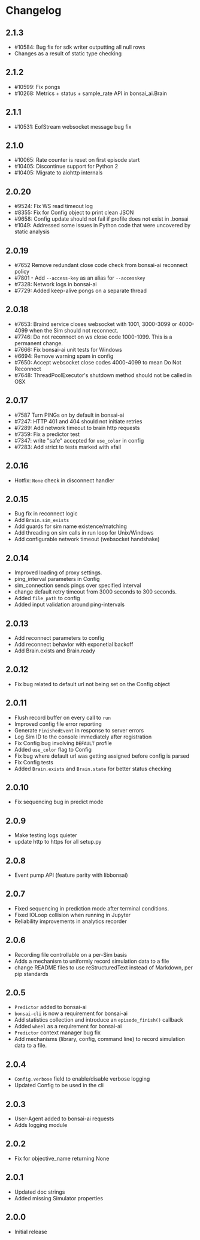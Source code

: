 # Changelog

## 2.1.3
- #10584: Bug fix for sdk writer outputting all null rows
- Changes as a result of static type checking

## 2.1.2
- #10599: Fix pongs
- #10268: Metrics + status + sample_rate API in bonsai_ai.Brain

## 2.1.1
- #10531: EofStream websocket message bug fix

## 2.1.0
- #10065: Rate counter is reset on first episode start
- #10405: Discontinue support for Python 2
- #10405: Migrate to aiohttp internals

## 2.0.20
- #9524: Fix WS read timeout log
- #8355: Fix for Config object to print clean JSON
- #9658: Config update should not fail if profile does not exist in .bonsai
- #1049: Addressed some issues in Python code that were uncovered by static analysis

## 2.0.19
- #7652 Remove redundant close code check from bonsai-ai reconnect policy
- #7801 - Add `--access-key` as an alias for `--accesskey`
- #7328: Network logs in bonsai-ai
- #7729: Added keep-alive pongs on a separate thread

## 2.0.18
- #7653: Braind service closes websocket with 1001, 3000-3099 or 4000-4099 when the Sim should not reconnect.
- #7746: Do not reconnect on ws close code 1000-1099. This is a permanent change.
- #7666: Fix bonsai-ai unit tests for Windows
- #6694: Remove warning spam in config
- #7650: Accept websocket close codes 4000-4099 to mean Do Not Reconnect
- #7648: ThreadPoolExecutor's shutdown method should not be called in OSX

## 2.0.17
- #7587 Turn PINGs on by default in bonsai-ai
- #7247: HTTP 401 and 404 should not initiate retries
- #7289: Add network timeout to brain http requests
- #7359: Fix a predictor test
- #7347: write "safe" accepted for `use_color` in config
- #7283: Add strict to tests marked with xfail

## 2.0.16
- Hotfix: `None` check in disconnect handler

## 2.0.15
- Bug fix in reconnect logic
- Add `Brain.sim_exists`
- Add guards for sim name existence/matching
- Add threading on sim calls in run loop for Unix/Windows
- Add configurable network timeout (websocket handshake)

## 2.0.14
- Improved loading of proxy settings.
- ping_interval parameters in Config
- sim_connection sends pings over specified interval
- change default retry timeout from 3000 seconds to 300 seconds.
- Added `file_path` to config
- Added input validation around ping-intervals

## 2.0.13
- Add reconnect parameters to config
- Add reconnect behavior with exponetial backoff
- Add Brain.exists and Brain.ready

## 2.0.12
- Fix bug related to default url not being set on the Config object

## 2.0.11
- Flush record buffer on every call to `run`
- Improved config file error reporting
- Generate `FinishedEvent` in response to server errors
- Log Sim ID to the console immediately after registration
- Fix Config bug involving `DEFAULT` profile
- Added `use_color` flag to Config
- Fix bug where default url was getting assigned before config is parsed
- Fix Config tests
- Added `Brain.exists` and `Brain.state` for better status checking

## 2.0.10
- Fix sequencing bug in predict mode

## 2.0.9
- Make testing logs quieter
- update http to https for all setup.py

## 2.0.8
- Event pump API (feature parity with libbonsai)

## 2.0.7
- Fixed sequencing in prediction mode after terminal conditions.
- Fixed IOLoop collision when running in Jupyter
- Reliability improvements in analytics recorder

## 2.0.6
- Recording file controllable on a per-Sim basis
- Adds a mechanism to uniformly record simulation data to a file
- change README files to use reStructuredText instead of Markdown, per pip standards

## 2.0.5
- `Predictor` added to bonsai-ai
- `bonsai-cli` is now a requirement for bonsai-ai
- Add statistics collection and introduce an `episode_finish()` callback
- Added `wheel` as a requirement for bonsai-ai
- `Predictor` context manager bug fix
- Add mechanisms (library, config, command line) to record simulation data to a file.

## 2.0.4
- `Config.verbose` field to enable/disable verbose logging
- Updated Config to be used in the cli

## 2.0.3
- User-Agent added to bonsai-ai requests
- Adds logging module

## 2.0.2
- Fix for objective_name returning None

## 2.0.1
- Updated doc strings
- Added missing Simulator properties

## 2.0.0
- Initial release
